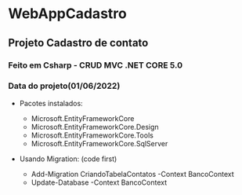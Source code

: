 # WebAppCadastro
## Projeto Cadastro de contato
### Feito em Csharp - CRUD MVC .NET CORE 5.0
### Data do projeto(01/06/2022)

- Pacotes instalados:
	- Microsoft.EntityFrameworkCore
	- Microsoft.EntityFrameworkCore.Design
	- Microsoft.EntityFrameworkCore.Tools
	- Microsoft.EntityFrameworkCore.SqlServer

 - Usando Migration: (code first)
	- Add-Migration CriandoTabelaContatos -Context BancoContext
	- Update-Database -Context BancoContext

